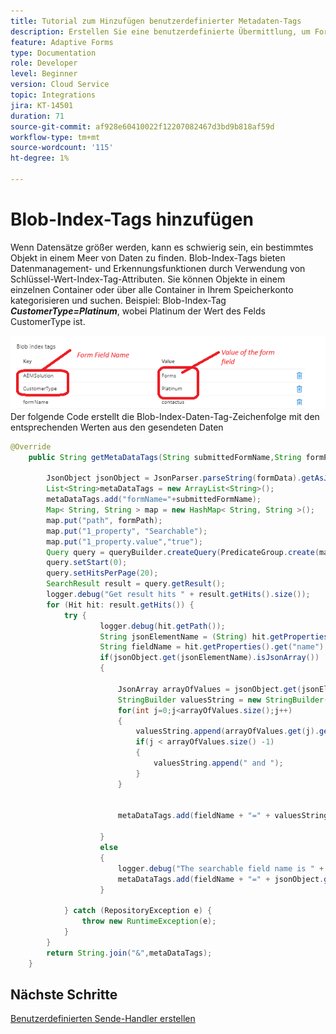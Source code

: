 ```yaml
---
title: Tutorial zum Hinzufügen benutzerdefinierter Metadaten-Tags
description: Erstellen Sie eine benutzerdefinierte Übermittlung, um Formulardaten mit Metadaten-Tags in Azure zu speichern.
feature: Adaptive Forms
type: Documentation
role: Developer
level: Beginner
version: Cloud Service
topic: Integrations
jira: KT-14501
duration: 71
source-git-commit: af928e60410022f12207082467d3bd9b818af59d
workflow-type: tm+mt
source-wordcount: '115'
ht-degree: 1%

---
```


# Blob-Index-Tags hinzufügen

Wenn Datensätze größer werden, kann es schwierig sein, ein bestimmtes Objekt in einem Meer von Daten zu finden. Blob-Index-Tags bieten Datenmanagement- und Erkennungsfunktionen durch Verwendung von Schlüssel-Wert-Index-Tag-Attributen. Sie können Objekte in einem einzelnen Container oder über alle Container in Ihrem Speicherkonto kategorisieren und suchen. Beispiel: Blob-Index-Tag _**CustomerType=Platinum**_, wobei Platinum der Wert des Felds CustomerType ist.

![index-tags](assets/blob-with-index-tags1.png)
Der folgende Code erstellt die Blob-Index-Daten-Tag-Zeichenfolge mit den entsprechenden Werten aus den gesendeten Daten

```java
@Override
    public String getMetaDataTags(String submittedFormName,String formPath,Session session,String formData) {

        JsonObject jsonObject = JsonParser.parseString(formData).getAsJsonObject();
        List<String>metaDataTags = new ArrayList<String>();
        metaDataTags.add("formName="+submittedFormName);
        Map< String, String > map = new HashMap< String, String >();
        map.put("path", formPath);
        map.put("1_property", "Searchable");
        map.put("1_property.value","true");
        Query query = queryBuilder.createQuery(PredicateGroup.create(map),session);
        query.setStart(0);
        query.setHitsPerPage(20);
        SearchResult result = query.getResult();
        logger.debug("Get result hits " + result.getHits().size());
        for (Hit hit: result.getHits()) {
            try {
                    logger.debug(hit.getPath());
                    String jsonElementName = (String) hit.getProperties().get("name");
                    String fieldName = hit.getProperties().get("name").toString();
                    if(jsonObject.get(jsonElementName).isJsonArray())
                    {
                        
                        JsonArray arrayOfValues = jsonObject.get(jsonElementName).getAsJsonArray();
                        StringBuilder valuesString = new StringBuilder();
                        for(int j=0;j<arrayOfValues.size();j++)
                        {
                            valuesString.append(arrayOfValues.get(j).getAsString());
                            if(j < arrayOfValues.size() -1)
                            {
                                valuesString.append(" and ");
                            }
                        }

                        
                        metaDataTags.add(fieldName + "=" + valuesString.toString());

                    }
                    else
                    {
                        logger.debug("The searchable field name is " + fieldName + "the json element name is " + jsonElementName);
                        metaDataTags.add(fieldName + "=" + jsonObject.get(jsonElementName).getAsString());
                    }

            } catch (RepositoryException e) {
                throw new RuntimeException(e);
            }
        }
        return String.join("&",metaDataTags);
    }
```

## Nächste Schritte

[Benutzerdefinierten Sende-Handler erstellen](./create-custom-submit.md)


